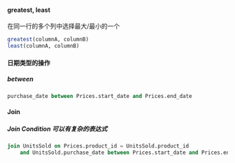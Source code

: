 #### greatest, least
在同一行的多个列中选择最大/最小的一个
```sql
greatest(columnA, columnB)
least(columnA, columnB)
```

#### 日期类型的操作
##### between
```sql
purchase_date between Prices.start_date and Prices.end_date
```


#### Join
##### Join Condition 可以有复杂的表达式
```sql
join UnitsSold on Prices.product_id = UnitsSold.product_id 
    and UnitsSold.purchase_date between Prices.start_date and Prices.end_date  
```    
